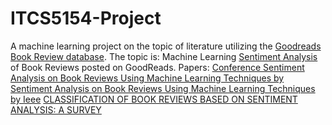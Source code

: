 # ITCS5154-Project
A machine learning project on the topic of literature utilizing the [Goodreads Book Review database](https://www.kaggle.com/datasets/malakajayakodi/goodreed-books-review-data-set). 
The topic is: Machine Learning [Sentiment Analysis](https://www.ibm.com/topics/sentiment-analysis) of Book Reviews posted on GoodReads.
Papers: 
[Conference Sentiment Analysis on Book Reviews Using Machine Learning Techniques by](https://www.researchgate.net/publication/361156905_Sentiment_Analysis_on_Book_Reviews_Using_Machine_Learning_Techniques)
[Sentiment Analysis on Book Reviews Using Machine Learning Techniques by Ieee](https://ieeexplore.ieee.org/document/9785311)
[CLASSIFICATION OF BOOK REVIEWS BASED ON SENTIMENT ANALYSIS: A SURVEY](https://www.researchgate.net/publication/334459131_CLASSIFICATION_OF_BOOK_REVIEWS_BASED_ON_SENTIMENT_ANALYSIS_A_SURVEY)
